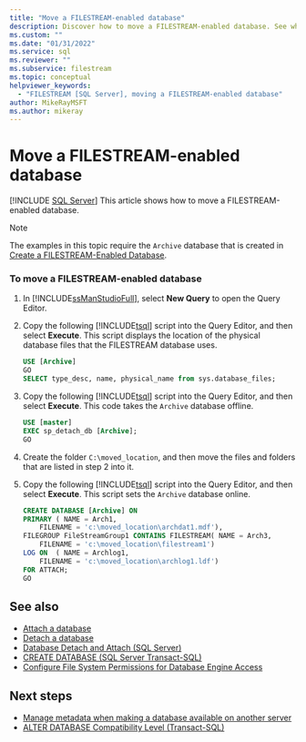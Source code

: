 ```yaml
---
title: "Move a FILESTREAM-enabled database"
description: Discover how to move a FILESTREAM-enabled database. See which Transact-SQL scripts to use in the Query Editor of SQL Server Management Studio.
ms.custom: ""
ms.date: "01/31/2022"
ms.service: sql
ms.reviewer: ""
ms.subservice: filestream
ms.topic: conceptual
helpviewer_keywords: 
  - "FILESTREAM [SQL Server], moving a FILESTREAM-enabled database"
author: MikeRayMSFT
ms.author: mikeray
---
```

# Move a FILESTREAM-enabled database
 [!INCLUDE [SQL Server](../../includes/applies-to-version/sqlserver.md)]
  This article shows how to move a FILESTREAM-enabled database.  
  
> [!NOTE]  
>  The examples in this topic require the `Archive` database that is created in [Create a FILESTREAM-Enabled Database](../../relational-databases/blob/create-a-filestream-enabled-database.md).  
  
### To move a FILESTREAM-enabled database  
  
1.  In [!INCLUDE[ssManStudioFull](../../includes/ssmanstudiofull-md.md)], select **New Query** to open the Query Editor.  
  
2.  Copy the following [!INCLUDE[tsql](../../includes/tsql-md.md)] script into the Query Editor, and then select **Execute**. This script displays the location of the physical database files that the FILESTREAM database uses.  
  
    ```sql  
    USE [Archive] 
    GO  
    SELECT type_desc, name, physical_name from sys.database_files;
    ```  
  
3.  Copy the following [!INCLUDE[tsql](../../includes/tsql-md.md)] script into the Query Editor, and then select **Execute**. This code takes the `Archive` database offline.  
  
    ```sql  
    USE [master]
    EXEC sp_detach_db [Archive];
    GO  
    ```  
  
4.  Create the folder `C:\moved_location`, and then move the files and folders that are listed in step 2 into it.  
  
5.  Copy the following [!INCLUDE[tsql](../../includes/tsql-md.md)] script into the Query Editor, and then select **Execute**. This script sets the `Archive` database online.  
  
    ```sql  
    CREATE DATABASE [Archive] ON  
    PRIMARY ( NAME = Arch1,  
        FILENAME = 'c:\moved_location\archdat1.mdf'),  
    FILEGROUP FileStreamGroup1 CONTAINS FILESTREAM( NAME = Arch3,  
        FILENAME = 'c:\moved_location\filestream1')  
    LOG ON  ( NAME = Archlog1,  
        FILENAME = 'c:\moved_location\archlog1.ldf')  
    FOR ATTACH;
    GO  
    ```  
  
 
## See also  

- [Attach a database](../databases/attach-a-database.md)
- [Detach a database](../databases/detach-a-database.md)  
- [Database Detach and Attach &#40;SQL Server&#41;](../databases/database-detach-and-attach-sql-server.md)    
- [CREATE DATABASE &#40;SQL Server Transact-SQL&#41;](../../t-sql/statements/create-database-transact-sql.md) 
- [Configure File System Permissions for Database Engine Access](../../database-engine/configure-windows/configure-file-system-permissions-for-database-engine-access.md)  

## Next steps

- [Manage metadata when making a database available on another server](../databases/manage-metadata-when-making-a-database-available-on-another-server.md)  
- [ALTER DATABASE Compatibility Level &#40;Transact-SQL&#41;](../../t-sql/statements/alter-database-transact-sql-compatibility-level.md)  
